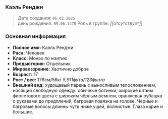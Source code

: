### Каэль Ренджи
> Дата создания: `06.02.2025`  
> день рождения: `09.06.1470`
>  Роль в группе: *[[отсутствует]]*

### Основная информация  
- **Полное имя:** Каэль Ренджи 
- **Раса:**  Человек
- **Класс:**  Монах *по наитию* 
- **Предыстория:** Отшельник
- **Мировоззрение:**  Хаотично доброе
- **Возраст:**  17
- **Рост / вес:**  176см/56кг *5,911фута/123фунта*
- **Внешний вид:**  худощавый парень с выносливым телосложением, носящий свободную одежду: обычные ботинки, широкие штаны фиолетового цвета с широким чёрным ремнем, оранжевая рубашка с рукавами до предплечий, багровая повязка на голове. Чёрные и багровые волосы длинны чуть ниже ушей, волнистые. Глаза карие и большие.